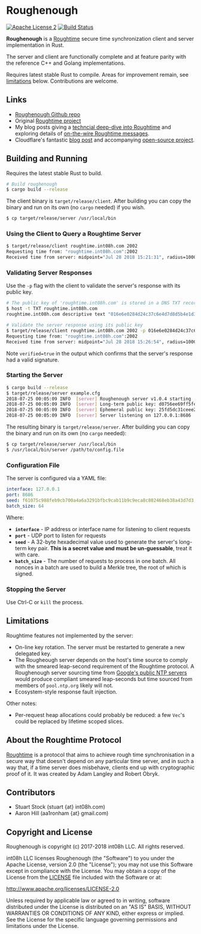 # Roughenough 

[![Apache License 2](https://img.shields.io/badge/license-ASF2-blue.svg)](https://www.apache.org/licenses/LICENSE-2.0.txt)
[![Build Status](https://travis-ci.org/int08h/roughenough.svg?branch=master)](https://travis-ci.org/int08h/roughenough)

**Roughenough** is a [Roughtime](https://roughtime.googlesource.com/roughtime) secure time 
synchronization client and server implementation in Rust. 

The server and client are functionally complete and at feature parity with the reference 
C++ and Golang implementations. 

Requires latest stable Rust to compile. Areas for improvement remain, 
see [limitations](#limitations) below. Contributions are welcome.

## Links
* [Roughenough Github repo](https://github.com/int08h/roughenough)
* Original [Roughtime project](https://roughtime.googlesource.com/roughtime)
* My blog posts giving a [techncial deep-dive into Roughtime](https://int08h.com/post/to-catch-a-lying-timeserver/) and 
  exploring details of [on-the-wire Roughtime messages](https://int08h.com/post/roughtime-message-anatomy/).
* Cloudflare's fantastic [blog post](https://blog.cloudflare.com/roughtime/) and accompanying 
  [open-source project](https://developers.cloudflare.com/roughtime/).

## Building and Running

Requires the latest stable Rust to build.

```bash
# Build roughenough
$ cargo build --release
```

The client binary is `target/release/client`. After building you can copy the 
binary and run on its own (no `cargo` needed) if you wish.

```bash
$ cp target/release/server /usr/local/bin 
```

### Using the Client to Query a Roughtime Server 

```bash
$ target/release/client roughtime.int08h.com 2002
Requesting time from: "roughtime.int08h.com":2002
Received time from server: midpoint="Jul 28 2018 15:21:31", radius=1000000 (merkle_index=0, verified=false)
```

### Validating Server Responses 

Use the `-p` flag with the client to validate the server's response with its public key.

```bash
# The public key of 'roughtime.int08h.com' is stored in a DNS TXT record 
$ host -t TXT roughtime.int08h.com
roughtime.int08h.com descriptive text "016e6e0284d24c37c6e4d7d8d5b4e1d3c1949ceaa545bf875616c9dce0c9bec1"

# Validate the server response using its public key
$ target/release/client roughtime.int08h.com 2002 -p 016e6e0284d24c37c6e4d7d8d5b4e1d3c1949ceaa545bf875616c9dce0c9bec1
Requesting time from: "roughtime.int08h.com":2002
Received time from server: midpoint="Jul 28 2018 15:26:54", radius=1000000 (merkle_index=0, verified=true)
```

Note `verified=true` in the output which confirms that the server's response had a valid signature.


### Starting the Server

```bash
$ cargo build --release
$ target/release/server example.cfg
2018-07-25 00:05:09 INFO  [server] Roughenough server v1.0.4 starting
2018-07-25 00:05:09 INFO  [server] Long-term public key: d0756ee69ff5fe96cbcf9273208fec53124b1dd3a24d3910e07c7c54e2473012
2018-07-25 00:05:09 INFO  [server] Ephemeral public key: 25fd5dc31ceee241aed3e643534e95ed0609e9a20982a45ac0312a5f55e2cc66
2018-07-25 00:05:09 INFO  [server] Server listening on 127.0.0.1:8686
```

The resulting binary is `target/release/server`. After building you can copy the 
binary and run on its own (no `cargo` needed):

```bash
$ cp target/release/server /usr/local/bin 
$ /usr/local/bin/server /path/to/config.file
```

### Configuration File

The server is configured via a YAML file:

```yaml
interface: 127.0.0.1
port: 8686
seed: f61075c988feb9cb700a4a6a3291bfbc9cab11b9c9eca8c802468eb38a43d7d3
batch_size: 64
```

Where:

* **`interface`** - IP address or interface name for listening to client requests
* **`port`** - UDP port to listen for requests
* **`seed`** - A 32-byte hexadecimal value used to generate the server's long-term 
               key pair. **This is a secret value and must be un-guessable**, 
               treat it with care.
* **`batch_size`** - The number of requests to process in one batch. All nonces
                   in a batch are used to build a Merkle tree, the root of which
                   is signed.


### Stopping the Server

Use Ctrl-C or `kill` the process.

## Limitations

Roughtime features not implemented by the server:

* On-line key rotation. The server must be restarted to generate a new delegated key. 
* The Rougheough server depends on the host's time source to comply with the smeared leap-second 
  requirement of the Roughtime protocol. A Roughenough server sourcing time from 
  [Google's public NTP servers](https://developers.google.com/time/) would produce compliant
  smeared leap-seconds but time sourced from members of `pool.ntp.org` likely will not.
* Ecosystem-style response fault injection.

Other notes:

* Per-request heap allocations could probably be reduced: a few `Vec`'s could be replaced by 
  lifetime scoped slices.

## About the Roughtime Protocol
[Roughtime](https://roughtime.googlesource.com/roughtime) is a protocol that aims to achieve rough 
time synchronisation in a secure way that doesn't depend on any particular time server, and in such
a way that, if a time server does misbehave, clients end up with cryptographic proof of it. It was 
created by Adam Langley and Robert Obryk.
  
## Contributors
* Stuart Stock (stuart {at} int08h.com)
* Aaron Hill (aa1ronham {at} gmail.com)

## Copyright and License
Roughenough is copyright (c) 2017-2018 int08h LLC. All rights reserved. 

int08h LLC licenses Roughenough (the "Software") to you under the Apache License, version 2.0 
(the "License"); you may not use this Software except in compliance with the License. You may obtain 
a copy of the License from the [LICENSE](../master/LICENSE) file included with the Software or at:

  http://www.apache.org/licenses/LICENSE-2.0

Unless required by applicable law or agreed to in writing, software distributed under the License 
is distributed on an "AS IS" BASIS, WITHOUT WARRANTIES OR CONDITIONS OF ANY KIND, either express or 
implied. See the License for the specific language governing permissions and limitations under 
the License.

